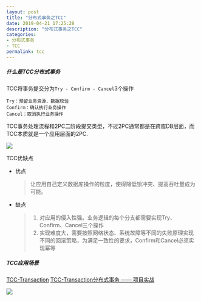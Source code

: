 ```yaml
---
layout: post
title: "分布式事务之TCC"
date: 2019-04-21 17:25:28
description: "分布式事务之TCC"
categories:
- 分布式事务
- TCC
permalink: tcc
---
```


##### 什么是TCC分布式事务

TCC将事务提交分为`Try - Confirm - Cancel`3个操作

```vim
Try：预留业务资源、数据校验
Confirm：确认执行业务操作
Cancel：取消执行业务操作
```

TCC事务处理流程和2PC二阶段提交类型，不过2PC通常都是在跨库DB层面，而TCC本质就是一个应用层面的2PC.

![](/asassets/img/TCC原理图.png)

TCC优缺点
- 优点
  > 让应用自己定义数据库操作的粒度，使得降低锁冲突、提高吞吐量成为可能。

- 缺点
  > 1) 对应用的侵入性强。业务逻辑的每个分支都需要实现Try、Confirm、Cancel三个操作  
  > 2) 实现难度大，需要按照网络状态、系统故障等不同的失败原理实现不同的回滚策略，为满足一致性的要求，Confirm和Cancel必须实现幂等

##### TCC应用场景

[TCC-Transaction](https://github.com/changmingxie/tcc-transaction)
[TCC-Transaction分布式事务 —— 项目实战](http://www.pianshen.com/article/316062375/)

![](/asassets/img/TCC应用场景.png)
